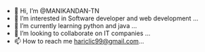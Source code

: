 - 👋 Hi, I’m @MANIKANDAN-TN
- 👀 I’m interested in Software developer and web development ...
- 🌱 I’m currently learning python and java ...
- 💞️ I’m looking to collaborate on IT companies ...
- 📫 How to reach me hariclic99@gmail.com...

<!---
MANIKANDAN-TN/MANIKANDAN-TN is a ✨ special ✨ repository because its `README.md` (this file) appears on your GitHub profile.
You can click the Preview link to take a look at your changes.
--->
